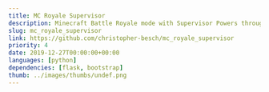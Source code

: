 ```yaml
---
title: MC Royale Supervisor
description: Minecraft Battle Royale mode with Supervisor Powers through a Webinterface.
slug: mc_royale_supervisor
link: https://github.com/christopher-besch/mc_royale_supervisor
priority: 4
date: 2019-12-27T00:00:00+00:00
languages: [python]
dependencies: [flask, bootstrap]
thumb: ../images/thumbs/undef.png
---
```


